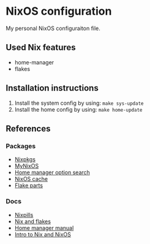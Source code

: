 # NixOS configuration

My personal NixOS configuraiton file.

## Used Nix features 

- home-manager
- flakes

## Installation instructions

1. Install the system config by using: `make sys-update`
2. Install the home config by using: `make home-update`

## References

### Packages

- [ Nixpkgs ](https://search.nixos.org/packages) 
- [ MyNixOS ](https://mynixos.com/nixpkgs )
- [ Home manager option search ]( https://home-manager-options.extranix.com )
- [ NixOS cache ]( https://cache.nixos.org )
- [ Flake parts ]( https://community.flake.parts )

### Docs

- [ Nixpills ]( https://nixos.org/guides/nix-pills )
- [ Nix and flakes ]( https://nixos-and-flakes.thiscute.world )
- [ Home manager manual ]( https://nix-community.github.io/home-manager/index.xhtml )
- [ Intro to Nix and NixOS ]( https://nixos-and-flakes.thiscute.world/introduction )

